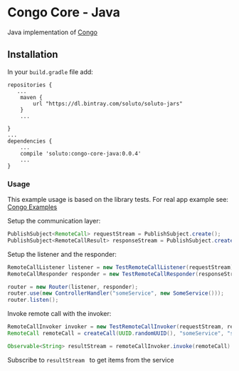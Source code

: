 # Congo Core - Java
Java implementation of [Congo](https://github.com/Soluto/congo-core)

## Installation
In your ```build.gradle``` file add:
```
repositories {
   ...
    maven {
        url "https://dl.bintray.com/soluto/soluto-jars"
    }
    ...
   
}
...
dependencies {
    ...
    compile 'soluto:congo-core-java:0.0.4'
    ...
}
```

### Usage
This example usage is based on the library tests. For real app example see: [Congo Examples](https://github.com/Soluto/congo-examples)

Setup the communication layer:
```java
PublishSubject<RemoteCall> requestStream = PublishSubject.create();
PublishSubject<RemoteCallResult> responseStream = PublishSubject.create();
```

Setup the listener and the responder:
```java
RemoteCallListener listener = new TestRemoteCallListener(requestStream);
RemoteCallResponder responder = new TestRemoteCallResponder(responseStream);

router = new Router(listener, responder);
router.use(new ControllerHandler("someService", new SomeService()));
router.listen();
```

Invoke remote call with the invoker:
```java
RemoteCallInvoker invoker = new TestRemoteCallInvoker(requestStream, responseStream);
RemoteCall remoteCall = createCall(UUID.randomUUID(), "someService", "someMethod");

Observable<String> resultStream = remoteCallInvoker.invoke(remoteCall).cast(String.class)
```
Subscribe to ```resultStream ``` to get items from the service
